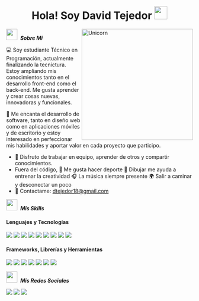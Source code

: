 <h1 align="center">Hola! Soy David Tejedor <img src="https://media.giphy.com/media/hvRJCLFzcasrR4ia7z/giphy.gif" width="35"></h1>

<img align="right" width=300px alt="Unicorn" src="https://images-wixmp-ed30a86b8c4ca887773594c2.wixmp.com/f/a80c8979-22d6-49c7-bca4-97613a4a9237/d5oq0io-dfbb9ca7-26c1-4479-9ec4-c5f8a282d3a9.gif?token=eyJ0eXAiOiJKV1QiLCJhbGciOiJIUzI1NiJ9.eyJzdWIiOiJ1cm46YXBwOjdlMGQxODg5ODIyNjQzNzNhNWYwZDQxNWVhMGQyNmUwIiwiaXNzIjoidXJuOmFwcDo3ZTBkMTg4OTgyMjY0MzczYTVmMGQ0MTVlYTBkMjZlMCIsIm9iaiI6W1t7InBhdGgiOiJcL2ZcL2E4MGM4OTc5LTIyZDYtNDljNy1iY2E0LTk3NjEzYTRhOTIzN1wvZDVvcTBpby1kZmJiOWNhNy0yNmMxLTQ0NzktOWVjNC1jNWY4YTI4MmQzYTkuZ2lmIn1dXSwiYXVkIjpbInVybjpzZXJ2aWNlOmZpbGUuZG93bmxvYWQiXX0.Sg8sLZmDi_-ACyOI7391L3fdxYDbKZVy01K57vxYMqk" />

<img src="https://github.com/7oSkaaa/7oSkaaa/blob/main/Images/about_me.gif?raw=true" width="30px">&nbsp; ***Sobre Mi***

💻 Soy estudiante Técnico en Programación, actualmente finalizando la tecnictura. Estoy ampliando mis conocimientos tanto en el desarrollo front-end como el back-end. Me gusta aprender y crear cosas nuevas, innovadoras y funcionales.

🚀 Me encanta el desarrollo de software, tanto en diseño web como en aplicaciones móviles y de escritorio y estoy interesado en perfeccionar mis habilidades y aportar valor en cada proyecto que participo.

- 🤝 Disfruto de trabajar en equipo, aprender de otros y compartir conocimientos.
- Fuera del código, 💪 Me gusta hacer deporte 🎨 Dibujar me ayuda a entrenar la creatividad 🎧 La música siempre presente 🌍 Salir a caminar y desconectar un poco
- 📩 Contactame: <a href="dtejedor18@gmail.com">dtejedor18@gmail.com</a>


<img src="https://github.com/7oSkaaa/7oSkaaa/blob/main/Images/about_me.gif?raw=true" width="30px">&nbsp; ***Mis Skills***

<h4>Lenguajes y Tecnologías</h4>
<span>
<img src="https://img.shields.io/badge/java-%23ED8B00.svg?style=for-the-badge&logo=openjdk&logoColor=white" > 
<img src="https://img.shields.io/badge/c++-%2300599C.svg?style=for-the-badge&logo=c%2B%2B&logoColor=white" > 
<img src="https://img.shields.io/badge/c%23-%23239120.svg?style=for-the-badge&logo=csharp&logoColor=white" > 
<img src="https://img.shields.io/badge/mysql-4479A1.svg?style=for-the-badge&logo=mysql&logoColor=white" > 
<img src="https://img.shields.io/badge/php-%23777BB4.svg?style=for-the-badge&logo=php&logoColor=white" > 
<img src="https://img.shields.io/badge/html5-%23E34F26.svg?style=for-the-badge&logo=html5&logoColor=white" > 
<img src="https://img.shields.io/badge/css3-%231572B6.svg?style=for-the-badge&logo=css3&logoColor=white" > 
<img src="https://img.shields.io/badge/typescript-%23007ACC.svg?style=for-the-badge&logo=typescript&logoColor=white" > 
<img src="https://img.shields.io/badge/javascript-%23323330.svg?style=for-the-badge&logo=javascript&logoColor=%23F7DF1E" > 

</span>
<h4>Frameworks, Librerías y Herramientas</h4>
<span>
<img src="https://img.shields.io/badge/react-%2320232a.svg?style=for-the-badge&logo=react&logoColor=%2361DAFB" > 
<img src="https://img.shields.io/badge/react_native-%2320232a.svg?style=for-the-badge&logo=react&logoColor=%2361DAFB" > 
<img src="https://img.shields.io/badge/expo-1C1E24?style=for-the-badge&logo=expo&logoColor=#D04A37" > 
<img src="https://img.shields.io/badge/node.js-6DA55F?style=for-the-badge&logo=node.js&logoColor=white" > 
<img src="https://img.shields.io/badge/vite-%23646CFF.svg?style=for-the-badge&logo=vite&logoColor=white" > 
<img src="https://img.shields.io/badge/tailwindcss-%2338B2AC.svg?style=for-the-badge&logo=tailwind-css&logoColor=white" > 
<img src="https://img.shields.io/badge/bootstrap-%238511FA.svg?style=for-the-badge&logo=bootstrap&logoColor=white" > 

</span>

<img src="https://github.com/7oSkaaa/7oSkaaa/blob/main/Images/about_me.gif?raw=true" width="30px">&nbsp; ***Mis Redes Sociales***

<a href="https://www.instagram.com/davicci.arg/"><img src="https://img.shields.io/badge/Instagram-%23E4405F.svg?style=for-the-badge&logo=Instagram&logoColor=white"></a>
<a href="https://discord.com/users/daviddtkd"><img src="https://img.shields.io/badge/Discord-%235865F2.svg?style=for-the-badge&logo=discord&logoColor=white"></a>
<a href="https://x.com/DaviddTkd"><img src="https://img.shields.io/badge/X-%23000000.svg?style=for-the-badge&logo=X&logoColor=white"></a>
